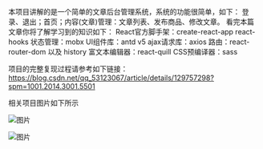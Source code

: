 本项目讲解的是一个简单的文章后台管理系统，系统的功能很简单，如下：
登录、退出；首页；内容(文章)管理：文章列表、发布商品、修改文章。
看完本篇文章你将了解学习到的知识如下：
React官方脚手架：create-react-app
react-hooks
状态管理：mobx
UI组件库：antd v5
ajax请求库：axios
路由：react-router-dom 以及 history
富文本编辑器：react-quill
CSS预编译器：sass

项目的完整复现过程请参考如下链接：https://blog.csdn.net/qq_53123067/article/details/129757298?spm=1001.2014.3001.5501

相关项目图片如下所示

![图片](https://user-images.githubusercontent.com/97885806/227795493-b897816d-2524-4620-8893-e468fe6e882c.png)

![图片](https://user-images.githubusercontent.com/97885806/227795585-ed2bb4bf-b213-4927-a393-d4dac2808b0d.png)

